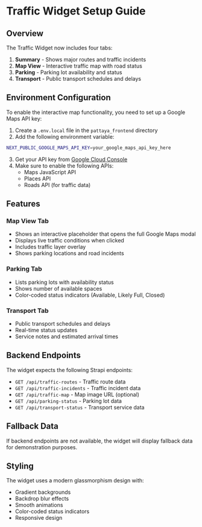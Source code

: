 # Traffic Widget Setup Guide

## Overview
The Traffic Widget now includes four tabs:
1. **Summary** - Shows major routes and traffic incidents
2. **Map View** - Interactive traffic map with road status
3. **Parking** - Parking lot availability and status
4. **Transport** - Public transport schedules and delays

## Environment Configuration

To enable the interactive map functionality, you need to set up a Google Maps API key:

1. Create a `.env.local` file in the `pattaya_frontend` directory
2. Add the following environment variable:

```bash
NEXT_PUBLIC_GOOGLE_MAPS_API_KEY=your_google_maps_api_key_here
```

3. Get your API key from [Google Cloud Console](https://console.cloud.google.com/google/maps-apis)
4. Make sure to enable the following APIs:
   - Maps JavaScript API
   - Places API
   - Roads API (for traffic data)

## Features

### Map View Tab
- Shows an interactive placeholder that opens the full Google Maps modal
- Displays live traffic conditions when clicked
- Includes traffic layer overlay
- Shows parking locations and road incidents

### Parking Tab
- Lists parking lots with availability status
- Shows number of available spaces
- Color-coded status indicators (Available, Likely Full, Closed)

### Transport Tab
- Public transport schedules and delays
- Real-time status updates
- Service notes and estimated arrival times

## Backend Endpoints

The widget expects the following Strapi endpoints:

- `GET /api/traffic-routes` - Traffic route data
- `GET /api/traffic-incidents` - Traffic incident data
- `GET /api/traffic-map` - Map image URL (optional)
- `GET /api/parking-status` - Parking lot data
- `GET /api/transport-status` - Transport service data

## Fallback Data

If backend endpoints are not available, the widget will display fallback data for demonstration purposes.

## Styling

The widget uses a modern glassmorphism design with:
- Gradient backgrounds
- Backdrop blur effects
- Smooth animations
- Color-coded status indicators
- Responsive design
